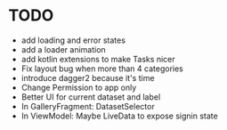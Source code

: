 TODO
====

* add loading and error states
* add a loader animation
* add kotlin extensions to make Tasks nicer
* Fix layout bug when more than 4 categories
* introduce dagger2 because it's time
* Change Permission to app only
* Better UI for current dataset and label
* In GalleryFragment:
  DatasetSelector
* In ViewModel:
    Maybe LiveData to expose signin state
